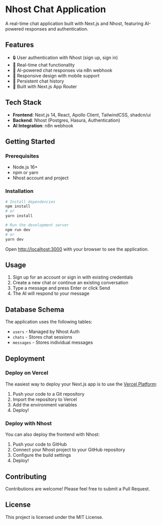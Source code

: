# Nhost Chat Application

A real-time chat application built with Next.js and Nhost, featuring AI-powered responses and authentication.

## Features

- 🔒 User authentication with Nhost (sign up, sign in)
- 💬 Real-time chat functionality
- 🤖 AI-powered chat responses via n8n webhook
- 📱 Responsive design with mobile support
- 💾 Persistent chat history
- 🚀 Built with Next.js App Router

## Tech Stack

- **Frontend**: Next.js 14, React, Apollo Client, TailwindCSS, shadcn/ui
- **Backend**: Nhost (Postgres, Hasura, Authentication)
- **AI Integration**: n8n webhook

## Getting Started

### Prerequisites

- Node.js 16+
- npm or yarn
- Nhost account and project


### Installation

```bash
# Install dependencies
npm install
# or
yarn install

# Run the development server
npm run dev
# or
yarn dev
```

Open [http://localhost:3000](http://localhost:3000) with your browser to see the application.

## Usage

1. Sign up for an account or sign in with existing credentials
2. Create a new chat or continue an existing conversation
3. Type a message and press Enter or click Send
4. The AI will respond to your message

## Database Schema

The application uses the following tables:

- `users` - Managed by Nhost Auth
- `chats` - Stores chat sessions
- `messages` - Stores individual messages

## Deployment

### Deploy on Vercel

The easiest way to deploy your Next.js app is to use the [Vercel Platform](https://vercel.com/new):

1. Push your code to a Git repository
2. Import the repository to Vercel
3. Add the environment variables
4. Deploy!

### Deploy with Nhost

You can also deploy the frontend with Nhost:

1. Push your code to GitHub
2. Connect your Nhost project to your GitHub repository
3. Configure the build settings
4. Deploy!

## Contributing

Contributions are welcome! Please feel free to submit a Pull Request.

## License

This project is licensed under the MIT License.
